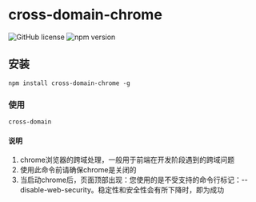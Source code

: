 # cross-domain-chrome

![GitHub license](https://img.shields.io/badge/license-MIT-blue.svg)
![npm version](https://img.shields.io/npm/v/cross-domain-chrome.svg?style=flat)

## 安装

`npm install cross-domain-chrome -g`

### 使用

`cross-domain`

#### 说明

1. chrome浏览器的跨域处理，一般用于前端在开发阶段遇到的跨域问题
2. 使用此命令前请确保chrome是关闭的
3. 当启动chrome后，页面顶部出现：您使用的是不受支持的命令行标记：--disable-web-security。稳定性和安全性会有所下降时，即为成功

